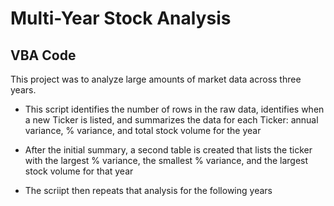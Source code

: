 # Multi-Year Stock Analysis #

## VBA Code ##

This project was to analyze large amounts of market data across three years.  

* This script identifies the number of rows in the raw data, identifies when a new Ticker is listed, and summarizes the data for each Ticker: annual variance, % variance, and total stock volume for the year

* After the initial summary, a second table is created that lists the ticker with the largest % variance, the smallest % variance, and the largest stock volume for that year

* The scriipt then repeats that analysis for the following years
